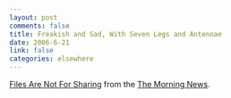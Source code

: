 ```yaml
--- 
layout: post
comments: false
title: Freakish and Sad, With Seven Legs and Antennae
date: 2006-6-21
link: false
categories: elsewhere
---
```

<a href="http://www.themorningnews.org/archives/spoofs_satire/files_are_not_for_sharing/index.html" title="Files Are Not For Sharing">Files Are Not For Sharing</a> from the <a href="http://www.themorningnews.org/" title="The Morning News">The Morning News</a>.
